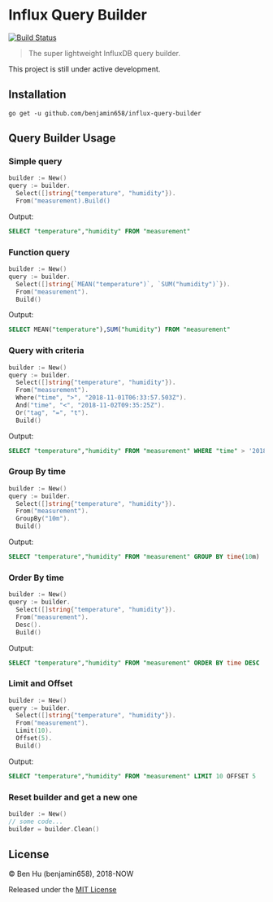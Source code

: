 # Influx Query Builder

[![Build Status](https://travis-ci.org/benjamin658/influx-query-builder.svg?branch=master)](https://travis-ci.org/benjamin658/influx-query-builder.svg?branch=master)

> The super lightweight InfluxDB query builder.

This project is still under active development.

## Installation

`go get -u github.com/benjamin658/influx-query-builder`

## Query Builder Usage

### Simple query

```go
builder := New()
query := builder.
  Select([]string{"temperature", "humidity"}).
  From("measurement).Build()
```

Output:

```sql
SELECT "temperature","humidity" FROM "measurement"
```

### Function query

```go
builder := New()
query := builder.
  Select([]string{`MEAN("temperature")`, `SUM("humidity")`}).
  From("measurement").
  Build()
```

Output:

```sql
SELECT MEAN("temperature"),SUM("humidity") FROM "measurement"
```

### Query with criteria

```go
builder := New()
query := builder.
  Select([]string{"temperature", "humidity"}).
  From("measurement").
  Where("time", ">", "2018-11-01T06:33:57.503Z").
  And("time", "<", "2018-11-02T09:35:25Z").
  Or("tag", "=", "t").
  Build()
```

Output:

```sql
SELECT "temperature","humidity" FROM "measurement" WHERE "time" > '2018-11-01T06:33:57.503Z' AND "time" < '2018-11-02T09:35:25Z' OR "tag" = 't'
```

### Group By time

```go
builder := New()
query := builder.
  Select([]string{"temperature", "humidity"}).
  From("measurement").
  GroupBy("10m").
  Build()
```

Output:

```sql
SELECT "temperature","humidity" FROM "measurement" GROUP BY time(10m)
```

### Order By time

```go
builder := New()
query := builder.
  Select([]string{"temperature", "humidity"}).
  From("measurement").
  Desc().
  Build()
```

Output:

```sql
SELECT "temperature","humidity" FROM "measurement" ORDER BY time DESC
```

### Limit and Offset

```go
builder := New()
query := builder.
  Select([]string{"temperature", "humidity"}).
  From("measurement").
  Limit(10).
  Offset(5).
  Build()
```

Output:

```sql
SELECT "temperature","humidity" FROM "measurement" LIMIT 10 OFFSET 5
```

### Reset builder and get a new one

```go
builder := New()
// some code...
builder = builder.Clean()
```

License
-------

© Ben Hu (benjamin658), 2018-NOW

Released under the [MIT License](https://github.com/benjamin658/influx-query-builder/blob/master/LICENSE)